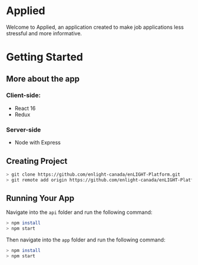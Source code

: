 # Applied
Welcome to Applied, an application created to make job applications less stressful and more informative.

# Getting Started
## More about the app

### Client-side:

- React 16
- Redux

### Server-side

- Node with Express

## Creating Project

```bash
> git clone https://github.com/enlight-canada/enLIGHT-Platform.git
> git remote add origin https://github.com/enlight-canada/enLIGHT-Platform.git
```

## Running Your App

Navigate into the `api` folder and run the following command:

```bash
> npm install
> npm start
```

Then navigate into the `app` folder and run the following command:

```bash
> npm install
> npm start
```